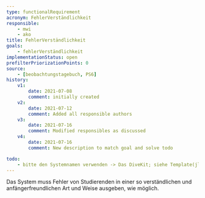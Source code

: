 ```yaml
---
type: functionalRequirement
acronym: FehlerVerständlichkeit
responsible:
    - mwi
    - ako
title: FehlerVerständlichkeit
goals:
    - fehlerVerständlichkeit
implementationStatus: open
prefilterPriorizationPoints: 0
source:
    - [beobachtungstagebuch, PS6]
history:
    v1:
        date: 2021-07-08
        comment: initially created
    v2:
        date: 2021-07-12
        comment: Added all responsible authors
    v3:
        date: 2021-07-16
        comment: Modified responsibles as discussed
    v4:
        date: 2021-07-16
        comment: New description to match goal and solve todo

todo:
    - bitte den Systemnamen verwenden -> Das DiveKit; siehe Template(jlü)
---
```


Das System muss Fehler von Studierenden in einer so verständlichen und anfängerfreundlichen Art und Weise ausgeben, wie möglich.
